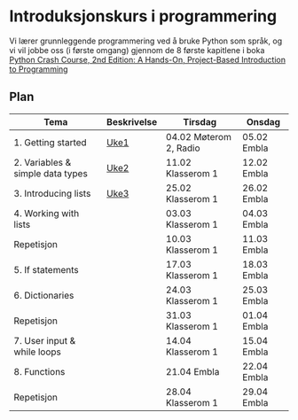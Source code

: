 # Introduksjonskurs i programmering


Vi lærer grunnleggende programmering ved å bruke Python som språk, og vi vil jobbe oss (i første omgang) gjennom de 8 første kapitlene i boka [Python Crash Course, 2nd Edition: A Hands-On, Project-Based Introduction to Programming](https://www.amazon.com/Python-Crash-Course-Eric-Matthes-ebook/dp/B07J4521M3)

## Plan

| Tema | Beskrivelse | Tirsdag | Onsdag |
|------|-------------|---------|--------|
| 1. Getting started | [Uke1](Uke1) | 04.02 Møterom 2, Radio | 05.02 Embla |
| 2. Variables & simple data types| [Uke2](Uke2) | 11.02 Klasserom 1 | 12.02 Embla |
| 3. Introducing lists | [Uke3](Uke3) | 25.02 Klasserom 1 | 26.02 Embla |
| 4. Working with lists | | 03.03 Klasserom 1 | 04.03 Embla |
| Repetisjon | | 10.03 Klasserom 1 | 11.03 Embla |
| 5. If statements| | 17.03 Klasserom 1 | 18.03 Embla | 
| 6. Dictionaries | | 24.03 Klasserom 1 | 25.03 Embla |
| Repetisjon | | 31.03 Klasserom 1 | 01.04 Embla |
| 7. User input & while loops | | 14.04 Klasserom 1 | 15.04 Embla |
| 8. Functions | | 21.04 Embla | 22.04 Embla |
| Repetisjon | | 28.04 Klasserom 1 | 29.04 Embla |
